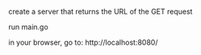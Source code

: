 create a server that returns the URL of the GET request


run main.go

in your browser, go to:
http://localhost:8080/